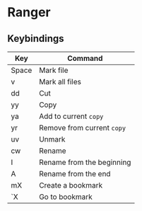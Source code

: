 # Ranger

## Keybindings

| Key | Command |
| --- | ------- |
| Space | Mark file |
| v | Mark all files |
| dd | Cut |
| yy | Copy |
| ya | Add to current `copy` |
| yr | Remove from current `copy` |
| uv | Unmark |
| cw | Rename |
| I | Rename from the beginning |
| A | Rename from the end |
| mX | Create a bookmark |
| `X | Go to bookmark |

